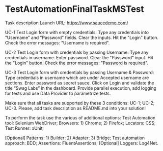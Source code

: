 # TestAutomationFinalTaskMSTest

Task description Launch URL: https://www.saucedemo.com/

UC-1 Test Login form with empty credentials: Type any credentials into "Username" and "Password" fields. Clear the inputs. Hit the "Login" button. Check the error messages: "Username is required".

UC-2 Test Login form with credentials by passing Username: Type any credentials in username. Enter password. Clear the "Password" input. Hit the "Login" button. Check the error messages: "Password is required".

UC-3 Test Login form with credentials by passing Username & Password: Type credentials in username which are under Accepted username are sections. Enter password as secret sauce. Click on Login and validate the title “Swag Labs” in the dashboard. Provide parallel execution, add logging for tests and use Data Provider to parametrize tests.

Make sure that all tasks are supported by these 3 conditions: UC-1; UC-2; UC-3. Please, add task description as README.md into your solution!

To perform the task use the various of additional options: Test Automation tool: Selenium WebDriver; Browsers: 1) Chrome; 2) Firefox; Locators: CSS; Test Runner: xUnit;

[Optional] Patterns: 1) Builder; 2) Adapter; 3) Bridge; Test automation approach: BDD; Assertions: FluentAssertions; [Optional] Loggers: Log4Net.

